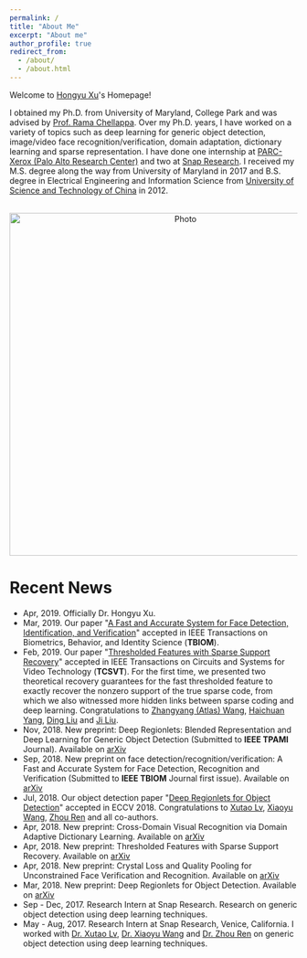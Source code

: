```yaml
---
permalink: /
title: "About Me"
excerpt: "About me"
author_profile: true
redirect_from: 
  - /about/
  - /about.html
---
```


Welcome to [Hongyu Xu](https://hyxu2006.github.io)'s Homepage!        

I obtained my Ph.D. from University of Maryland, College Park and was advised by [Prof. Rama Chellappa](http://legacydirs.umiacs.umd.edu/~rama/).  Over my Ph.D. years, I have worked on a variety of topics such as deep learning for generic object detection, image/video face recognition/verification, domain adaptation, dictionary learning and sparse representation. I have done one internship at [PARC-Xerox (Palo Alto Research Center)](https://www.parc.com/) and two at [Snap Research](https://www.snap.com/en-US/). I received my M.S. degree along the way from University of Maryland in 2017 and B.S. degree in Electrical Engineering and Information Science from [University of Science and Technology of China](http://en.ustc.edu.cn/) in 2012.

<p align="center">
  <img src="https://hyxu2006.github.io/files/hongyuxu_img.jpg?raw=true" alt="Photo" style="width: 600px;"/> 
</p>


# Recent News
* Apr, 2019. Officially Dr. Hongyu Xu.
* Mar, 2019. Our paper "[A Fast and Accurate System for Face Detection, Identification, and Verification](https://arxiv.org/abs/1809.07586)" accepted in IEEE Transactions on Biometrics, Behavior, and Identity Science (<b>TBIOM</b>).
* Feb, 2019. Our paper "[Thresholded Features with Sparse Support Recovery](https://arxiv.org/abs/1804.05515)" accepted in IEEE Transactions on Circuits and Systems for Video Technology (<b>TCSVT</b>). For the first time, we presented two theoretical recovery guarantees for the fast thresholded feature to exactly recover the nonzero support of the true sparse code, from which we also witnessed more hidden links between sparse coding and deep learning. Congratulations to [Zhangyang (Atlas) Wang​​](http://www.atlaswang.com/), [Haichuan Yang](http://www.cs.rochester.edu/u/hyang36/), [Ding Liu](https://scholar.google.com/citations?user=PGtHUI0AAAAJ&hl=en) and [Ji Liu](http://cs.rochester.edu/u/jliu/).
* Nov, 2018. New preprint: 
Deep Regionlets: Blended Representation and Deep Learning for Generic Object Detection (Submitted to <b>IEEE TPAMI</b> Journal). Available on [arXiv](https://arxiv.org/abs/1811.11318)
* Sep, 2018. New preprint on face detection/recognition/verification: 
A Fast and Accurate System for Face Detection, Recognition and Verification (Submitted to <b>IEEE TBIOM</b> Journal first issue). Available on [arXiv](https://arxiv.org/abs/1809.07586)
* Jul, 2018. Our object detection paper "[Deep Regionlets for Object Detection](http://openaccess.thecvf.com/content_ECCV_2018/papers/Hongyu_Xu_Deep_Regionlets_for_ECCV_2018_paper.pdf)" accepted in ECCV 2018. Congratulations to [Xutao Lv](http://xutaolv.com/), [Xiaoyu Wang](http://www.xiaoyumu.com/), [Zhou Ren](http://web.cs.ucla.edu/~zhou.ren/) and all co-authors.
* Apr, 2018. New preprint: 
Cross-Domain Visual Recognition via Domain Adaptive Dictionary Learning. Available on [arXiv](https://arxiv.org/abs/1804.04687)
* Apr, 2018. New preprint: 
Thresholded Features with Sparse Support Recovery. Available on [arXiv](https://arxiv.org/abs/1804.05515)
* Apr, 2018. New preprint: 
Crystal Loss and Quality Pooling for Unconstrained Face Verification and Recognition. Available on [arXiv](https://arxiv.org/abs/1804.01159)
* Mar, 2018. New preprint: Deep Regionlets for Object Detection. Available on [arXiv](https://arxiv.org/abs/1712.02408)
* Sep - Dec, 2017. Research Intern at Snap Research. Research on generic object detection using deep learning techniques. 
* May - Aug, 2017. Research Intern at Snap Research, Venice, California. I worked with [Dr. Xutao Lv](http://xutaolv.com/), [Dr. Xiaoyu Wang](http://www.xiaoyumu.com/) and [Dr. Zhou Ren](http://web.cs.ucla.edu/~zhou.ren/) on generic object detection using deep learning techniques. 
